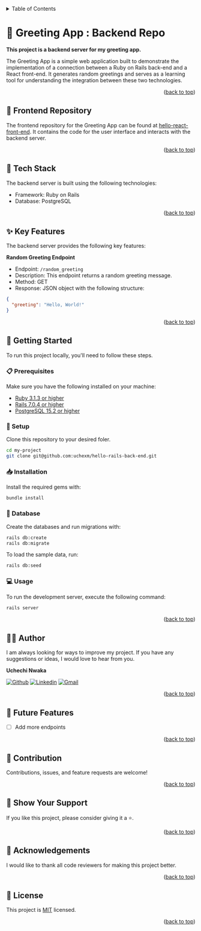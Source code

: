 <a name="readme-top"></a>
<details>
<summary>Table of Contents</summary>

- [👋 Greeting App : Backend Repo](#-greeting-app--backend-repo)
  - [📂 Frontend Repository](#-frontend-repository)
  - [🧰 Tech Stack  ](#-tech-stack--)
  - [✨ Key Features  ](#-key-features--)
  - [📘 Getting Started  ](#-getting-started--)
    - [📋 Prerequisites](#-prerequisites)
    - [📁 Setup](#-setup)
    - [📥 Installation](#-installation)
    - [💾 Database](#-database)
    - [💻 Usage](#-usage)
  - [👨‍🚀 Author  ](#-author--)
  - [🎯 Future Features  ](#-future-features--)
  - [🤝 Contribution  ](#-contribution--)
  - [💖 Show Your Support  ](#-show-your-support--)
  - [🙏 Acknowledgements](#-acknowledgements)
  - [📜 License ](#-license-)
</details>

# 👋 Greeting App : Backend Repo

**This project is a backend server for my greeting app.**

The Greeting App is a simple web application built to demonstrate the implementation of a connection between a Ruby on Rails back-end and a React front-end. It generates random greetings and serves as a learning tool for understanding the integration between these two technologies.

<p align="right">(<a href="#readme-top">back to top</a>)</p>

## 📂 Frontend Repository

The frontend repository for the Greeting App can be found at [hello-react-front-end](https://github.com/uchexm/hello-react-frontend). It contains the code for the user interface and interacts with the backend server.

<p align="right">(<a href="#readme-top">back to top</a>)</p>

## 🧰 Tech Stack  <a name="tech-stack"></a>

The backend server is built using the following technologies:

- Framework: Ruby on Rails
- Database: PostgreSQL

<p align="right">(<a href="#readme-top">back to top</a>)</p>

## ✨ Key Features  <a name="key-features"></a>

The backend server provides the following key features:

**Random Greeting Endpoint**
- Endpoint: `/random_greeting`
- Description: This endpoint returns a random greeting message.
- Method: GET
- Response: JSON object with the following structure:

```json
{
  "greeting": "Hello, World!"
}
```

<p align="right">(<a href="#readme-top">back to top</a>)</p>


## 📘 Getting Started  <a name="getting-started"></a>

To run this project locally, you'll need to follow these steps.

### 📋 Prerequisites

Make sure you have the following installed on your machine:
- [Ruby 3.1.3 or higher](https://www.ruby-lang.org/en/)
- [Rails 7.0.4 or higher](https://rubyonrails.org/)
- [PostgreSQL 15.2 or higher](https://www.postgresql.org/)

### 📁 Setup

Clone this repository to your desired foler.

```sh
cd my-project
git clone git@github.com:uchexm/hello-rails-back-end.git
```

### 📥 Installation

Install the required gems with:

```sh
bundle install
```

### 💾 Database

Create the databases and run migrations with:

```sh
rails db:create
rails db:migrate
```

To load the sample data, run:

```sh
rails db:seed
```

### 💻 Usage

To run the development server, execute the following command:

```sh
rails server
```

<p align="right">(<a href="#readme-top">back to top</a>)</p>

## 👨‍🚀 Author  <a name="author"></a>

I am always looking for ways to improve my project. If you have any suggestions or ideas, I would love to hear from you.

**Uchechi Nwaka**

[![Github](https://img.shields.io/badge/GitHub-673AB7?style=for-the-badge&logo=github&logoColor=white)](https://github.com/uchexm)
[![Linkedin](https://img.shields.io/badge/LinkedIn-0077B5?style=for-the-badge&logo=linkedin&logoColor=white)](https://linkedin.com/in/nwakauc/)
[![Gmail](https://img.shields.io/badge/Gmail-D14836?style=for-the-badge&logo=gmail&logoColor=white)](mailto:nwakauc1@gmail.com)

<p align="right">(<a href="#readme-top">back to top</a>)</p>

## 🎯 Future Features  <a name="future-features"></a>

- [ ] Add more endpoints
 
<p align="right">(<a href="#readme-top">back to top</a>)</p>

## 🤝 Contribution  <a name="contribution"></a>

Contributions, issues, and feature requests are welcome! 

<p align="right">(<a href="#readme-top">back to top</a>)</p>

## 💖 Show Your Support  <a name="support"></a>

If you like this project, please consider giving it a ⭐.

<p align="right">(<a href="#readme-top">back to top</a>)</p>

## 🙏 Acknowledgements

I would like to thank all code reviewers for making this project better.

<p align="right">(<a href="#readme-top">back to top</a>)</p>

## 📜 License <a name="license"></a>

This project is [MIT](./LICENSE) licensed.

<p align="right">(<a href="#readme-top">back to top</a>)</p>